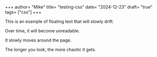+++
author= "Mike"
title= "testing-css"
date= "2024-12-23"
draft= "true"
tags= ["css"]
+++

<div class="floating-text-container">
  <p class="floating-text">This is an example of floating text that will slowly drift.</p>
  <p class="floating-text">Over time, it will become unreadable.</p>
  <p class="floating-text">It slowly moves around the page.</p>
  <p class="floating-text">The longer you look, the more chaotic it gets.</p>
</div>
